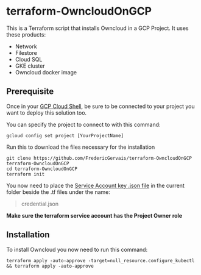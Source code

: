 # terraform-OwncloudOnGCP

This is a Terraform script that installs Owncloud in a GCP Project. It uses these products:  
- Network  
- Filestore  
- Cloud SQL  
- GKE cluster  
- Owncloud docker image  

## Prerequisite

Once in your [GCP Cloud Shell](https://console.cloud.google.com/home/dashboard?cloudshell=true), be sure to be connected to your project you want to deploy this solution too.

You can specify the project to connect to with this command:
```
gcloud config set project [YourProjectName]
```

Run this to download the files necessary for the installation
```
git clone https://github.com/FredericGervais/terraform-OwncloudOnGCP terraform-OwncloudOnGCP
cd terraform-OwncloudOnGCP
terraform init
```

You now need to place the [Service Account key .json file](https://learn.hashicorp.com/terraform/gcp/build) in the current folder beside the .tf files under the name:
> credential.json

**Make sure the terraform service account has the Project Owner role**

## Installation

To install Owncloud you now need to run this command:
```
terraform apply -auto-approve -target=null_resource.configure_kubectl && terraform apply -auto-approve
```
